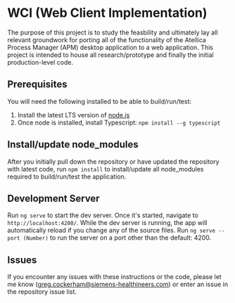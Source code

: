 # WCI (**W**eb **C**lient **I**mplementation)

The purpose of this project is to study the feasbility and ultimately lay all relevant groundwork for porting all of the functionality of the Atellica Process Manager (APM) desktop application to a web application. This project is intended to house all research/prototype and finally the initial production-level code.

## Prerequisites
You will need the following installed to be able to build/run/test:
1. Install the latest LTS version of [node.js](http://nodejs.org)
2. Once node is installed, install Typescript: `npm install --g typescript`

## Install/update node_modules
After you initially pull down the repository or have updated the repository with latest code, run `npm install` to install/update all node_modules required to build/run/test the application.

## Development Server

Run `ng serve` to start the dev server. Once it's started, navigate to `http://localhost:4200/`. While the dev server is running, the app will automatically reload if you change any of the source files.
Run `ng serve --port (Number)` to run the server on a port other than the default: 4200.

## Issues
If you encounter any issues with these instructions or the code, please let me know ([greg.cockerham@siemens-healthineers.com](mailto:greg.cockerham@siemens-healthineers.com)) or enter an issue in the repository issue list.